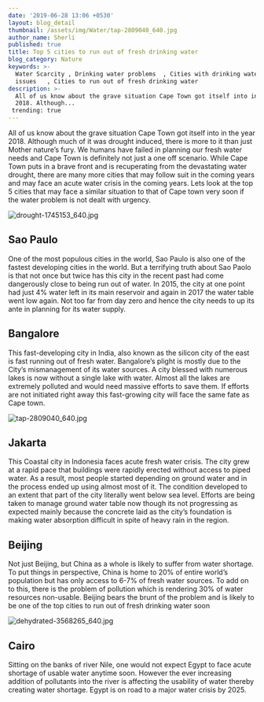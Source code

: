 ```yaml
---
date: '2019-06-28 13:06 +0530'
layout: blog_detail
thumbnail: /assets/img/Water/tap-2809040_640.jpg
author_name: Sherli
published: true
title: Top 5 cities to run out of fresh drinking water
blog_category: Nature
keywords: >-
  Water Scarcity , Drinking water problems  , Cities with drinking water
  issues   , Cities to run out of fresh drinking water
description: >-
  All of us know about the grave situation Cape Town got itself into in the year
  2018. Although...
 trending: true
---
```


All of us know about the grave situation Cape Town got itself into in the year 2018. Although much of it was drought induced, there is more to it than just Mother nature’s fury. We humans have failed in planning our fresh water needs and Cape Town is definitely not just a one off scenario. While Cape Town puts in a brave front and is recuperating from the devastating water drought, there are many more cities that may follow suit in the coming years and may face an acute water crisis in the coming years. Lets look at the top 5 cities that may face a similar situation to that of Cape town very soon if the water problem is not dealt with urgency.

![drought-1745153_640.jpg]({{site.baseurl}}/assets/img/Water/drought-1745153_640.jpg)


## Sao Paulo
One of the most populous cities in the world, Sao Paulo is also one of the fastest developing cities in the world. But a terrifying truth about Sao Paolo is that not once but twice has this city in the recent past had come dangerously close to being run out of water. In 2015, the city at one point had just 4% water left in its main reservoir and again in 2017 the water table went low again. Not too far from day zero and hence the city needs to up its ante in planning for its water supply.

## Bangalore
This fast-developing city in India, also known as the silicon city of the east is fast running out of fresh water. Bangalore’s plight is mostly due to the City’s mismanagement of its water sources. A city blessed with numerous lakes is now without a single lake with water. Almost all the lakes are extremely polluted and would need massive efforts to save them. If efforts are not initiated right away this fast-growing city will face the same fate as Cape town.

![tap-2809040_640.jpg]({{site.baseurl}}/assets/img/Water/tap-2809040_640.jpg)

## Jakarta
This Coastal city in Indonesia faces acute fresh water crisis. The city grew at a rapid pace that buildings were rapidly erected without access to piped water. As a result, most people started depending on ground water and in the process ended up using almost most of it. The condition developed to an extent that part of the city literally went below sea level. Efforts are being taken to manage ground water table now though its not progressing as expected mainly because the concrete laid as the city’s foundation is making water absorption difficult in spite of heavy rain in the region.

## Beijing
Not just Beijing, but China as a whole is likely to suffer from water shortage. To put things in perspective, China is home to 20% of entire world’s population but has only access to 6-7% of fresh water sources. To add on to this, there is the problem of pollution which is rendering 30% of water resources non-usable. Beijing bears the brunt of the problem and is likely to be one of the top cities to run out of fresh drinking water soon

![dehydrated-3568265_640.jpg]({{site.baseurl}}/assets/img/Water/dehydrated-3568265_640.jpg)

## Cairo
Sitting on the banks of river Nile, one would not expect Egypt to face acute shortage of usable water anytime soon. However the ever increasing addition of pollutants into the river is affecting the usability of water thereby creating water shortage. Egypt is on road to a major water crisis by 2025.
